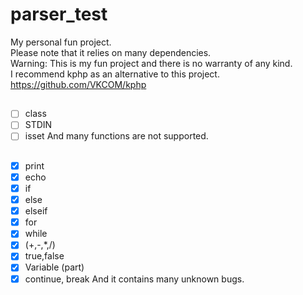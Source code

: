 # parser_test
My personal fun project.  
Please note that it relies on many dependencies.  
Warning: This is my fun project and there is no warranty of any kind.  
I recommend kphp as an alternative to this project.  
https://github.com/VKCOM/kphp

##
- [ ] class
- [ ] STDIN
- [ ] isset
And many functions are not supported.

## 
- [x] print
- [x] echo
- [x] if
- [x] else
- [x] elseif
- [x] for
- [x] while
- [x] (+,-,*,/)
- [x] true,false
- [x] Variable (part)
- [x] continue, break
And it contains many unknown bugs.
